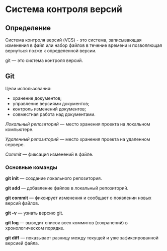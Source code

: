 # Система контроля версий

## Определение

Система контроля версий (VCS) - это система, записывающая изменения в
файл или набор файлов в течение времени и позволяющая вернуться позже к
определенной версии.

git — это система контроля версий.

## Git

Цели использования:

- хранение документов;
- управление версиями документов;
- контроль изменений документов;
- совместная работа над документами.

*Локальный репозиторий* — место хранения проекта на локальном компьютере.

*Удаленный репозиторий* — место хранения проекта на удаленном сервере.

*Commit* — фиксация изменений в файле.

### Основные команды

**git init** — cоздание локального репозитория.

**git add** — добавление файлов в локальный репозиторий.

**git commit** — фиксирует изменения и сообщает о появлении новых версий файлов.

**git -v** — узнать версию git.

**git log** — выводит список всех коммитов (сохранений) в хронологическом порядке.

**git diff** — показывает разницу между текущей и уже зафиксированной версией файла.
